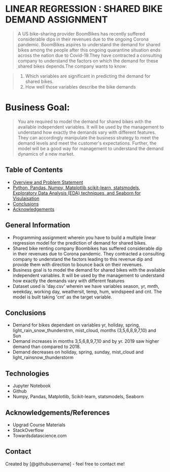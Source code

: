 # LINEAR REGRESSION : SHARED BIKE DEMAND ASSIGNMENT
> A US bike-sharing provider BoomBikes has recently suffered considerable dips in their revenues due to the ongoing Corona pandemic. BoomBikes aspires to understand the demand for shared bikes among the people after this ongoing quarantine situation ends across the nation due to Covid-19.They have contracted a consulting company to understand the factors on which the demand for these shared bikes depends.The company wants to know:

> 1. Which variables are significant in predicting the demand for shared bikes.
> 2. How well those variables describe the bike demands 

# Business Goal:
> You are required to model the demand for shared bikes with the available independent variables. It will be used by the management to understand how exactly the demands vary  with different features. They can accordingly manipulate the business strategy to meet the demand levels and meet the customer's expectations. Further, the model will be a good way for management to understand the demand dynamics of a new market. 


## Table of Contents
* [Overview and Problem Statement](#general-information)
* [Python, Pandas, Numpy, Matplotlib,scikit-learn, statsmodels, Exploratory Data Analysis (EDA) techniques, and Seaborn for Visulaisation](#technologies-used)
* [Conclusions](#conclusions)
* [Acknowledgements](#acknowledgements)

<!-- You can include any other section that is pertinent to your problem -->

## General Information
- Programming assignment wherein you have to build a multiple linear regression model for the prediction of demand for shared bikes.
- Shared bike renting company Boombikes has suffered considerable dip in their revenues due to Corona pandemic. They contracted a consulting company to understand the factors leading to this revenue dip and provide them with direction to bounce back on their revenues.
- Business goal is to model the demand for shared bikes with the available independent variables. It will be used by the management to understand how exactly the demands vary with different features
- Dataset used is 'day.csv' wherein we have variables season, yr, mnth, weekday, working day, weathersit, temp, hum, windspeed and cnt. The model is built taking 'cnt' as the target variable.

<!-- You don't have to answer all the questions - just the ones relevant to your project. -->

## Conclusions
- Demand for bikes dependant on variables yr, holiday, spring, light_rain_snow_thunderstrm, mist_cloud, months (3,5,6,8,9,7,10) and Sun
- Demand increases in months 3,5,6,8,9,7,10 and by yr. 2019 saw higher demand than compared to 2018.
- Demand decreases on holiday, spring, sunday, mist_cloud and light_rainsnow_thunderstorm

<!-- You don't have to answer all the questions - just the ones relevant to your project. -->


## Technologies
- Jupyter Notebook
- Github
- Numpy, Pandas, Matplotlib, Scikit-learn, statsmodels, Seaborn

<!-- As the libraries versions keep on changing, it is recommended to mention the version of library used in this project -->

## Acknowledgements/References
- Upgrad Course Materials
- StackOverflow
- Towardsdatascience.com


## Contact
Created by [@githubusername] - feel free to contact me!


<!-- Optional -->
<!-- ## License -->
<!-- This project is open source and available under the [... License](). -->

<!-- You don't have to include all sections - just the one's relevant to your project -->
